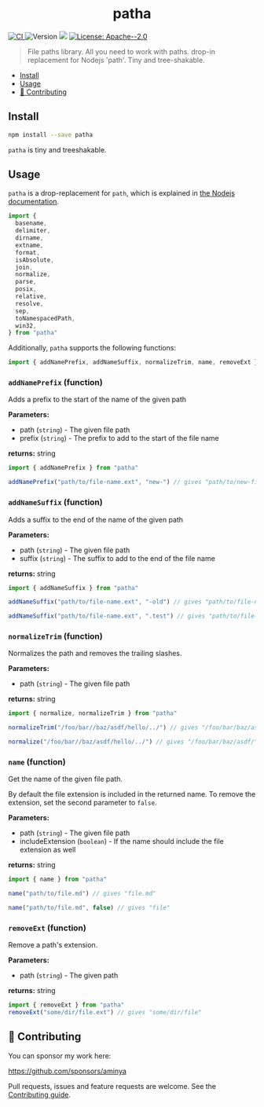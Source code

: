 <!-- Generated via running `pnpm run docs` -->

<h1 align="center">patha</h1>
<p>
  <a href="https://github.com/aminya/patha/actions/workflows/CI.yml" target="_blank">
    <img alt="CI" src="https://github.com/aminya/patha/actions/workflows/CI.yml/badge.svg">
  </a>
  <img alt="Version" src="https://img.shields.io/badge/version-0.1.0-blue.svg?cacheSeconds=2592000" />
  <img src="https://img.shields.io/badge/node-%3E%3D12.x-blue.svg" />
  <a href="#" target="_blank">
    <img alt="License: Apache--2.0" src="https://img.shields.io/badge/License-Apache--2.0-yellow.svg" />
  </a>
</p>

> File paths library. All you need to work with paths. drop-in replacement for Nodejs 'path'. Tiny and tree-shakable.

<!-- @import "[TOC]" {cmd="toc" depthFrom=1 depthTo=6 orderedList=false} -->

<!-- code_chunk_output -->

- [Install](#install)
- [Usage](#usage)
- [🤝 Contributing](#contributing)

<!-- /code_chunk_output -->

## Install

```sh
npm install --save patha
```

`patha` is tiny and treeshakable.

## Usage

`patha` is a drop-replacement for `path`, which is explained in [the Nodejs documentation](https://nodejs.org/api/path.html).

```js
import {
  basename,
  delimiter,
  dirname,
  extname,
  format,
  isAbsolute,
  join,
  normalize,
  parse,
  posix,
  relative,
  resolve,
  sep,
  toNamespacedPath,
  win32,
} from "patha"
```

Additionally, `patha` supports the following functions:

```js
import { addNamePrefix, addNameSuffix, normalizeTrim, name, removeExt } from "patha"
```

<!-- INSERT GENERATED DOCS START -->

### `addNamePrefix` (function)

Adds a prefix to the start of the name of the given path

**Parameters:**

- path (`string`) - The given file path
- prefix (`string`) - The prefix to add to the start of the file name

**returns:** string

```js
import { addNamePrefix } from "patha"

addNamePrefix("path/to/file-name.ext", "new-") // gives "path/to/new-file-name.ext"
```

### `addNameSuffix` (function)

Adds a suffix to the end of the name of the given path

**Parameters:**

- path (`string`) - The given file path
- suffix (`string`) - The suffix to add to the end of the file name

**returns:** string

```js
import { addNameSuffix } from "patha"

addNameSuffix("path/to/file-name.ext", "-old") // gives "path/to/file-name-old.ext"

addNameSuffix("path/to/file-name.ext", ".test") // gives "path/to/file-name.test.ext"
```

### `normalizeTrim` (function)

Normalizes the path and removes the trailing slashes.

**Parameters:**

- path (`string`) - The given file path

**returns:** string

```js
import { normalize, normalizeTrim } from "patha"

normalizeTrim("/foo/bar//baz/asdf/hello/../") // gives "/foo/bar/baz/asdf"

normalize("/foo/bar//baz/asdf/hello/../") // gives "/foo/bar/baz/asdf/"
```

### `name` (function)

Get the name of the given file path.

By default the file extension is included in the returned name. To remove the extension, set the second parameter to `false`.

**Parameters:**

- path (`string`) - The given file path
- includeExtension (`boolean`) - If the name should include the file extension as well

**returns:** string

```js
import { name } from "patha"

name("path/to/file.md") // gives "file.md"

name("path/to/file.md", false) // gives "file"
```

### `removeExt` (function)

Remove a path's extension.

**Parameters:**

- path (`string`) - The given path

**returns:** string

```js
import { removeExt } from "patha"
removeExt("some/dir/file.ext") // gives "some/dir/file"
```

<!-- INSERT GENERATED DOCS END -->

## 🤝 Contributing

You can sponsor my work here:

https://github.com/sponsors/aminya

Pull requests, issues and feature requests are welcome.
See the [Contributing guide](https://github.com/aminya/patha/blob/master/CONTRIBUTING.md).
